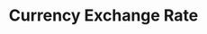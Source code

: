 ---
title: Currency Exchange Rate
dataset_id: ecb_currency_exchange
contributors:
- name: Miao
data:
- fields:
  - description: alpha 3 code of the countries
    name: country
  - description: The rate to convert it to EUR
    name: to_euro_rate
  format: csv
  path: ezb_currency_exchange.csv
  size: 452B
description: Currency exchange rate from central european bank on 2020-02-05.
name: Currency Exchange Rate
references:
- link: https://www.ecb.europa.eu/stats/policy_and_exchange_rates/euro_reference_exchange_rates/html/index.en.html
  name: Euro foreign exchange reference rates from European Central Bank
repository: emptymalei/currency-exchange
tags:
- Financial

---